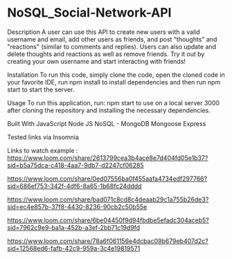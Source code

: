 # NoSQL_Social-Network-API

Description
A user can use this API to create new users with a valid username and email, add other users as friends, and post "thoughts" and "reactions" (similar to comments and replies). Users can also update and delete thoughts and reactions as well as remove friends. Try it out by creating your own username and start interacting with friends!

Installation
To run this code, simply clone the code, open the cloned code in your favorite IDE, run npm install to install dependencies and then run npm start to start the server.

Usage
To run this application, run: npm start to use on a local server 3000 after cloning the repository and installing the necessary dependencies.

Built With
JavaScript
Node JS
NoSQL - MongoDB
Mongoose
Express

Tested links via Insomnia

Links to watch example : https://www.loom.com/share/2613799cea3b4ace8e7d404fd05e1b37?sid=b5a75dca-c418-4aa7-9db7-d2247cf06285

https://www.loom.com/share/0ed07556ba0f455aafa4734edf297766?sid=686ef753-342f-4df6-8a65-1b68fc24dddd

https://www.loom.com/share/bad071c8cd8c4deaab29c1a755b26de3?sid=ec4e857b-37f8-4430-8236-90cb2c50b55e

https://www.loom.com/share/6be04450f9d94fbdbe5efadc304aceb5?sid=7962c9e9-ba1a-452b-a3ef-2bb71c19d9fd

https://www.loom.com/share/78a6f061156e4dcbac09b679eb407d2c?sid=12568ed6-fafb-42c9-959a-3c4e19819571


